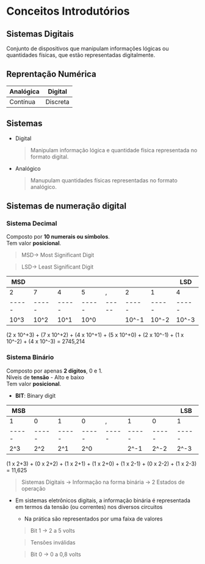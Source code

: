 # Conceitos Introdutórios

## Sistemas Digitais
Conjunto de dispositivos que manipulam informações lógicas ou quantidades físicas, que estão representadas digitalmente.

## Reprentação Numérica
| Analógica | Digital   |
|-----------|------------|
|  Contínua  | Discreta   |

## Sistemas

- Digital
    > Manipulam informação lógica e quantidade física representada no formato digital.
- Analógico
    > Manupulam quantidades físicas representadas no formato analógico.

## Sistemas de numeração digital

### Sistema Decimal
Composto por **10 numerais ou símbolos**. </br>
Tem valor **posicional**.

> MSD-> Most Significant Digit

> LSD-> Least Significant Digit

| MSD |     |     |     |     |     |     | LSD |
|-----|-----|-----|-----|-----|-----|-----|-----|
| 2   | 7   | 4   | 5   |  ,  | 2   | 1   | 4   |
|-----|-----|-----|-----|-----|-----|-----|-----|
| 10^3| 10^2| 10^1| 10^0|     | 10^-1| 10^-2| 10^-3|

(2 x 10^+3) + (7 x 10^+2) + (4 x 10^+1) + (5 x 10^+0) + (2 x 10^-1) + (1 x 10^-2) + (4 x 10^-3) = 2745,214

### Sistema Binário
Composto por apenas **2 dígitos**, 0 e 1.</br>
Níveis de **tensão** - Alto e baixo</br>
Tem valor **posicional**.

- **BIT**: Binary digit

| MSB |     |     |     |     |     |     | LSB |
|-----|-----|-----|-----|-----|-----|-----|-----|
| 1   | 0   | 1   | 0   |  ,  | 1   | 0   | 1   |
|-----|-----|-----|-----|-----|-----|-----|-----|
| 2^3 | 2^2 | 2^1 | 2^0 |     | 2^-1| 2^-2| 2^-3|

(1 x 2+3) + (0 x 2+2) + (1 x 2+1) + (1 x 2+0) + (1 x 2-1) + (0 x 2-2) + (1 x 2-3) = 11,625

> Sistemas Digitais -> Informação na forma binária -> 2 Estados de operação

- Em sistemas eletrônicos digitais, a informação binária é representada em termos da tensão (ou correntes) nos diversos circuitos
    - Na prática são representados por uma faixa de valores
    > Bit 1 → 2 a 5 volts

    > Tensões inválidas
    
    > Bit 0 → 0 a 0,8 volts

